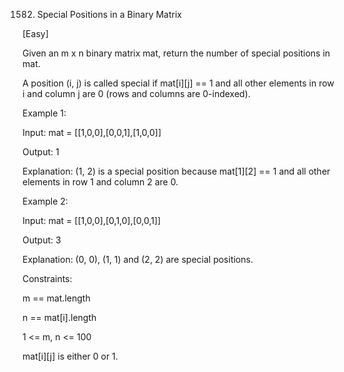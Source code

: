 1582. Special Positions in a Binary Matrix

[Easy]

Given an m x n binary matrix mat, return the number of special positions in mat.

A position (i, j) is called special if mat[i][j] == 1 and all other elements in row i and column j are 0 (rows and columns are 0-indexed).

Example 1:

Input: mat = [[1,0,0],[0,0,1],[1,0,0]]

Output: 1

Explanation: (1, 2) is a special position because mat[1][2] == 1 and all other elements in row 1 and column 2 are 0.

Example 2:

Input: mat = [[1,0,0],[0,1,0],[0,0,1]]

Output: 3

Explanation: (0, 0), (1, 1) and (2, 2) are special positions.

Constraints:

m == mat.length

n == mat[i].length

1 <= m, n <= 100

mat[i][j] is either 0 or 1.